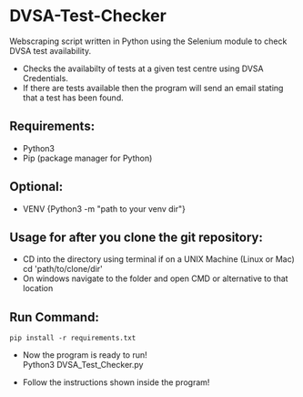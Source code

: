 # DVSA-Test-Checker
Webscraping script written in Python using the Selenium module to check DVSA test availability.  
- Checks the availabilty of tests at a given test centre using DVSA Credentials.
- If there are tests available then the program will send an email stating that a test has been found.  
  
## Requirements:  
 - Python3  
 - Pip (package manager for Python)  
  
## Optional:  
 - VENV {Python3 -m "path to your venv dir"}  

## Usage for after you clone the git repository:  
 - CD into the directory using terminal if on a UNIX Machine (Linux or Mac)  
    cd 'path/to/clone/dir'
 - On windows navigate to the folder and open CMD or alternative to that location

## Run Command:  
    pip install -r requirements.txt  
 - Now the program is ready to run!  
    Python3 DVSA_Test_Checker.py  

 - Follow the instructions shown inside the program!
